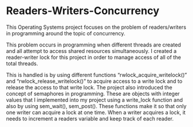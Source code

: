 # Readers-Writers-Concurrency
This Operating Systems project focuses on the problem of readers/writers in programming around the topic of concurrency.

This problem occurs in programming when different threads are created and all attempt to access shared resources simultaneously.
I created a reader-writer lock for this project in order to manage access of all of the total threads. 

This is handled is by using different functions “rwlock_acquire_writelock()” and “rwlock_release_writelock()” to acquire access to a write lock and to release the access to that write lock. 
The project also introduced the concept of semaphores in programming. These are objects with integer values that I implemented into my project using a write_lock function and also by using sem_wait(), sem_post(). These functions make it so that only one writer can acquire a lock at one time. When a writer acquires a lock, it needs to increment a readers variable and keep track of each reader.
